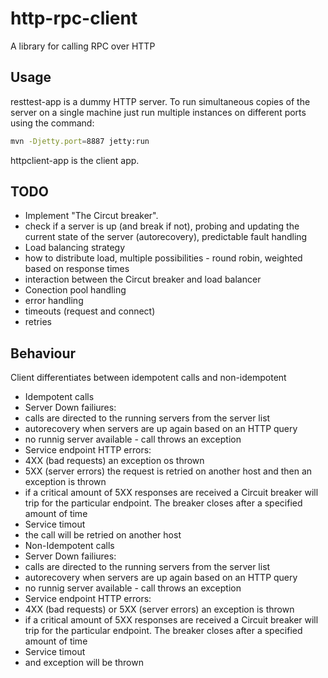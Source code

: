 # http-rpc-client

A library for calling RPC over HTTP

Usage
---------------------
resttest-app is a dummy HTTP server. To run simultaneous copies of the server on a single machine just
run multiple instances on different ports using the command:

```bash
mvn -Djetty.port=8887 jetty:run
```

httpclient-app is the client app. 

TODO
---------------------
- Implement "The Circut breaker". 
 - check if a server is up (and break if not), probing and updating the current state of the server (autorecovery),  predictable fault handling
- Load balancing strategy
 - how to distribute load, multiple possibilities - round robin, weighted based on response times
 - interaction between the Circut breaker and load balancer
- Conection pool handling
- error handling
- timeouts (request and connect)
- retries 

Behaviour
---------------------
Client differentiates between idempotent calls and non-idempotent

- Idempotent calls
 - Server Down failiures:
  - calls are directed to the running servers from the server list
  - autorecovery when servers are up again based on an HTTP query
  - no runnig server available - call throws an exception
 - Service endpoint HTTP errors:
  - 4XX (bad requests) an exception os thrown
  - 5XX (server errors) the request is retried on another host and then an exception is thrown
  - if a critical amount of 5XX responses are received a Circuit breaker will trip for the particular endpoint. The breaker closes after a specified amount of time
 - Service timout
  - the call will be retried on another host
- Non-Idempotent calls
 - Server Down failiures:
  - calls are directed to the running servers from the server list
  - autorecovery when servers are up again based on an HTTP query
  - no runnig server available - call throws an exception
 - Service endpoint HTTP errors:
  - 4XX (bad requests) or 5XX (server errors) an exception is thrown
  - if a critical amount of 5XX responses are received a Circuit breaker will trip for the particular endpoint. The breaker closes after a specified amount of time
 - Service timout
  - and exception will be thrown
 




